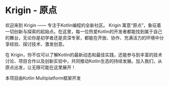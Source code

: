 # Krigin - 原点
欢迎来到 Krigin —— 专注于Kotlin编程的全新社区。
Krigin 寓意“原点”，象征着一切创新与探索的起始点。在这里，每一位热爱Kotlin的开发者都能找到属于自己的舞台，无论你是初学者还是资深专家，都能在开放、协作、充满活力的环境中分享经验、探讨技术、激发创意。

在 Krigin，你不仅可以了解Kotlin的最新动态和最佳实践，还能参与到丰富的技术讨论、项目合作以及创新实验中，共同推动Kotlin生态的持续发展。加入我们，从原点出发，让无限可能在这里展开！

本项目由Kotlin Multiplatform框架开发